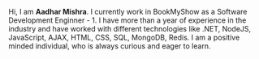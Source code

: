 Hi, I am **Aadhar Mishra**. I currently work in BookMyShow as a Software Development Enginner - 1. I have more than a year of experience in the industry and have worked with different technologies like .NET, NodeJS, JavaScript, AJAX, HTML, CSS, SQL, MongoDB, Redis. I am a positive minded individual, who is always curious and eager to learn.
